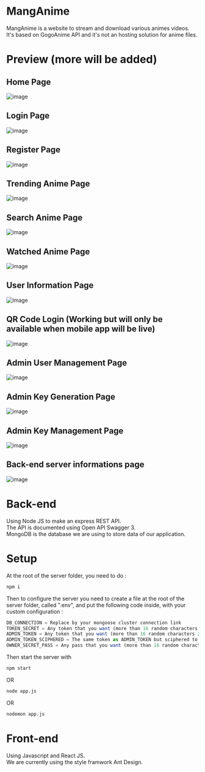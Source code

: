 # MangAnime
MangAnime is a website to stream and download various animes videos.  
It's based on GogoAnime API and it's not an hosting solution for anime files.


# Preview (more will be added)
## Home Page
![image](https://user-images.githubusercontent.com/64975829/123013734-0d4b7880-d3c5-11eb-8676-5144abf6da0d.png)

## Login Page
![image](https://user-images.githubusercontent.com/64975829/123013899-61eef380-d3c5-11eb-886a-e053fbd8bd18.png)

## Register Page
![image](https://user-images.githubusercontent.com/64975829/123014094-c5792100-d3c5-11eb-9a72-6e6a0b4c1616.png)

## Trending Anime Page
![image](https://user-images.githubusercontent.com/64975829/123675939-92121880-d843-11eb-8453-7b7219655599.png)

## Search Anime Page
![image](https://user-images.githubusercontent.com/64975829/123676584-6ba0ad00-d844-11eb-928e-83bb9eff8dab.png)

## Watched Anime Page
![image](https://user-images.githubusercontent.com/64975829/123676665-870bb800-d844-11eb-88d5-be383aed7dc8.png)

## User Information Page
![image](https://user-images.githubusercontent.com/64975829/123676729-9d197880-d844-11eb-9de2-83d85122adac.png)

## QR Code Login (Working but will only be available when mobile app will be live)
![image](https://user-images.githubusercontent.com/64975829/123676875-bfab9180-d844-11eb-9a3a-b56c6fa6c56b.png)

## Admin User Management Page
![image](https://user-images.githubusercontent.com/64975829/123677048-f1245d00-d844-11eb-9bc4-09fe34df51db.png)

## Admin Key Generation Page
![image](https://user-images.githubusercontent.com/64975829/123677159-144f0c80-d845-11eb-98a6-9803be543305.png)

## Admin Key Management Page
![image](https://user-images.githubusercontent.com/64975829/123677278-33e63500-d845-11eb-88a4-9cba3f17e3d1.png)

## Back-end server informations page
![image](https://user-images.githubusercontent.com/64975829/123677332-45c7d800-d845-11eb-84be-3167f75fff2f.png)


# Back-end

Using Node JS to make an express REST API.  
The API is documented using Open API Swagger 3.  
MongoDB is the database we are using to store data of our application.

# Setup

At the root of the server folder, you need to do :

```bash
npm i
```

Then to configure the server you need to create a file at the root of the server folder, called ".env",
and put the following code inside, with your custom configuration :

```js
DB_CONNECTION = Replace by your mongoose cluster connection link
TOKEN_SECRET = Any token that you want (more than 16 random characters if possible)
ADMIN_TOKEN = Any token that you want (more than 16 random characters if possible)
ADMIN_TOKEN_SCIPHERED = The same token as ADMIN_TOKEN but sciphered to secure it
OWNER_SECRET_PASS = Any pass that you want (more than 16 random characters if possible)
```

Then start the server with 
```bash
npm start
```
OR
```bash
node app.js
```
OR
```bash
nodemon app.js
```

# Front-end

Using Javascript and React JS.  
We are currently using the style framwork Ant Design.




